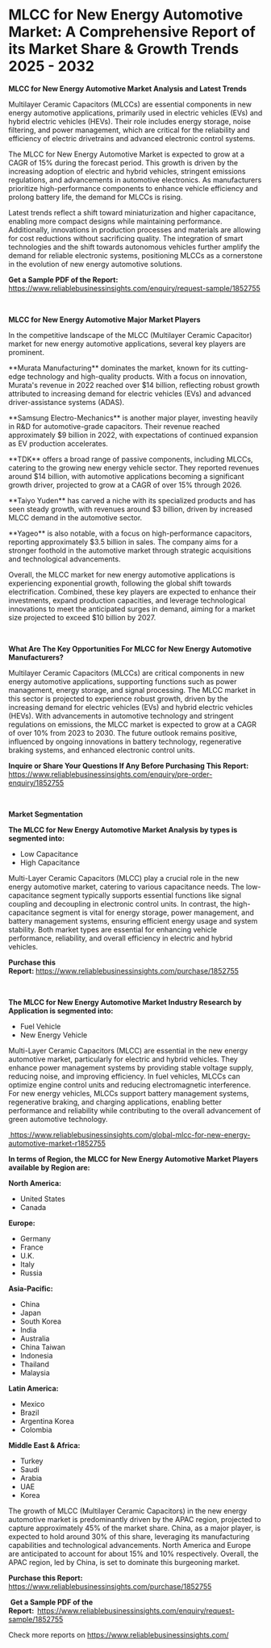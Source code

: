 <p><h1>MLCC for New Energy Automotive Market: A Comprehensive Report of its Market Share & Growth Trends 2025 - 2032</h1></p><p><strong>MLCC for New Energy Automotive Market Analysis and Latest Trends</strong></p>
<p><p>Multilayer Ceramic Capacitors (MLCCs) are essential components in new energy automotive applications, primarily used in electric vehicles (EVs) and hybrid electric vehicles (HEVs). Their role includes energy storage, noise filtering, and power management, which are critical for the reliability and efficiency of electric drivetrains and advanced electronic control systems.</p><p>The MLCC for New Energy Automotive Market is expected to grow at a CAGR of 15% during the forecast period. This growth is driven by the increasing adoption of electric and hybrid vehicles, stringent emissions regulations, and advancements in automotive electronics. As manufacturers prioritize high-performance components to enhance vehicle efficiency and prolong battery life, the demand for MLCCs is rising.</p><p>Latest trends reflect a shift toward miniaturization and higher capacitance, enabling more compact designs while maintaining performance. Additionally, innovations in production processes and materials are allowing for cost reductions without sacrificing quality. The integration of smart technologies and the shift towards autonomous vehicles further amplify the demand for reliable electronic systems, positioning MLCCs as a cornerstone in the evolution of new energy automotive solutions.</p></p>
<p><strong>Get a Sample PDF of the Report:&nbsp;</strong> <a href="https://www.reliablebusinessinsights.com/enquiry/request-sample/1852755?utm_campaign=2099&utm_medium=2&utm_source=Github&utm_content=ia&utm_term=13022025&utm_id=mlcc-for-new-energy-automotive">https://www.reliablebusinessinsights.com/enquiry/request-sample/1852755</a></p>
<p>&nbsp;</p>
<p><strong>MLCC for New Energy Automotive Major Market Players</strong></p>
<p><p>In the competitive landscape of the MLCC (Multilayer Ceramic Capacitor) market for new energy automotive applications, several key players are prominent. </p><p>**Murata Manufacturing** dominates the market, known for its cutting-edge technology and high-quality products. With a focus on innovation, Murata's revenue in 2022 reached over $14 billion, reflecting robust growth attributed to increasing demand for electric vehicles (EVs) and advanced driver-assistance systems (ADAS).</p><p>**Samsung Electro-Mechanics** is another major player, investing heavily in R&D for automotive-grade capacitors. Their revenue reached approximately $9 billion in 2022, with expectations of continued expansion as EV production accelerates.</p><p>**TDK** offers a broad range of passive components, including MLCCs, catering to the growing new energy vehicle sector. They reported revenues around $14 billion, with automotive applications becoming a significant growth driver, projected to grow at a CAGR of over 15% through 2026.</p><p>**Taiyo Yuden** has carved a niche with its specialized products and has seen steady growth, with revenues around $3 billion, driven by increased MLCC demand in the automotive sector. </p><p>**Yageo** is also notable, with a focus on high-performance capacitors, reporting approximately $3.5 billion in sales. The company aims for a stronger foothold in the automotive market through strategic acquisitions and technological advancements.</p><p>Overall, the MLCC market for new energy automotive applications is experiencing exponential growth, following the global shift towards electrification. Combined, these key players are expected to enhance their investments, expand production capacities, and leverage technological innovations to meet the anticipated surges in demand, aiming for a market size projected to exceed $10 billion by 2027.</p></p>
<p>&nbsp;</p>
<p><strong>What Are The Key Opportunities For MLCC for New Energy Automotive Manufacturers?</strong></p>
<p><p>Multilayer Ceramic Capacitors (MLCCs) are critical components in new energy automotive applications, supporting functions such as power management, energy storage, and signal processing. The MLCC market in this sector is projected to experience robust growth, driven by the increasing demand for electric vehicles (EVs) and hybrid electric vehicles (HEVs). With advancements in automotive technology and stringent regulations on emissions, the MLCC market is expected to grow at a CAGR of over 10% from 2023 to 2030. The future outlook remains positive, influenced by ongoing innovations in battery technology, regenerative braking systems, and enhanced electronic control units.</p></p>
<p><strong>Inquire or Share Your Questions If Any Before Purchasing This Report:</strong> <a href="https://www.reliablebusinessinsights.com/enquiry/pre-order-enquiry/1852755?utm_campaign=2099&utm_medium=2&utm_source=Github&utm_content=ia&utm_term=13022025&utm_id=mlcc-for-new-energy-automotive">https://www.reliablebusinessinsights.com/enquiry/pre-order-enquiry/1852755</a></p>
<p>&nbsp;</p>
<p><strong>Market Segmentation</strong></p>
<p><strong>The MLCC for New Energy Automotive Market Analysis by types is segmented into:</strong></p>
<p><ul><li>Low Capacitance</li><li>High Capacitance</li></ul></p>
<p><p>Multi-Layer Ceramic Capacitors (MLCC) play a crucial role in the new energy automotive market, catering to various capacitance needs. The low-capacitance segment typically supports essential functions like signal coupling and decoupling in electronic control units. In contrast, the high-capacitance segment is vital for energy storage, power management, and battery management systems, ensuring efficient energy usage and system stability. Both market types are essential for enhancing vehicle performance, reliability, and overall efficiency in electric and hybrid vehicles.</p></p>
<p><strong>Purchase this Report:&nbsp;</strong><a href="https://www.reliablebusinessinsights.com/purchase/1852755?utm_campaign=2099&utm_medium=2&utm_source=Github&utm_content=ia&utm_term=13022025&utm_id=mlcc-for-new-energy-automotive">https://www.reliablebusinessinsights.com/purchase/1852755</a></p>
<p>&nbsp;</p>
<p><strong>The MLCC for New Energy Automotive Market Industry Research by Application is segmented into:</strong></p>
<p><ul><li>Fuel Vehicle</li><li>New Energy Vehicle</li></ul></p>
<p><p>Multi-Layer Ceramic Capacitors (MLCC) are essential in the new energy automotive market, particularly for electric and hybrid vehicles. They enhance power management systems by providing stable voltage supply, reducing noise, and improving efficiency. In fuel vehicles, MLCCs can optimize engine control units and reducing electromagnetic interference. For new energy vehicles, MLCCs support battery management systems, regenerative braking, and charging applications, enabling better performance and reliability while contributing to the overall advancement of green automotive technology.</p></p>
<p><a href="https://www.reliablebusinessinsights.com/global-mlcc-for-new-energy-automotive-market-r1852755?utm_campaign=2099&utm_medium=2&utm_source=Github&utm_content=ia&utm_term=13022025&utm_id=mlcc-for-new-energy-automotive">&nbsp;https://www.reliablebusinessinsights.com/global-mlcc-for-new-energy-automotive-market-r1852755</a></p>
<p><strong>In terms of Region, the MLCC for New Energy Automotive Market Players available by Region are:</strong></p>
<p>
    <p> <strong> North America: </strong>
        <ul>
            <li>United States</li>
            <li>Canada</li>
        </ul>
        </p> 
    <p> <strong> Europe: </strong>
        <ul>
            <li>Germany</li>
            <li>France</li>
            <li>U.K.</li>
            <li>Italy</li>
            <li>Russia</li>
        </ul>
        </p> 
    <p> <strong> Asia-Pacific: </strong>
        <ul>
            <li>China</li>
            <li>Japan</li>
            <li>South Korea</li>
            <li>India</li>
            <li>Australia</li>
            <li>China Taiwan</li>
            <li>Indonesia</li>
            <li>Thailand</li>
            <li>Malaysia</li>
        </ul>
        </p> 
    <p> <strong> Latin America: </strong>
        <ul>
            <li>Mexico</li>
            <li>Brazil</li>
            <li>Argentina Korea</li>
            <li>Colombia</li>
        </ul>
        </p> 
    <p> <strong> Middle East & Africa: </strong>
        <ul>
            <li>Turkey</li>
            <li>Saudi</li>
            <li>Arabia</li>
            <li>UAE</li>
            <li>Korea</li>
        </ul>
    </p>
    </p>
<p><p>The growth of MLCC (Multilayer Ceramic Capacitors) in the new energy automotive market is predominantly driven by the APAC region, projected to capture approximately 45% of the market share. China, as a major player, is expected to hold around 30% of this share, leveraging its manufacturing capabilities and technological advancements. North America and Europe are anticipated to account for about 15% and 10% respectively. Overall, the APAC region, led by China, is set to dominate this burgeoning market.</p></p>
<p><strong>Purchase this Report: </strong><a href="https://www.reliablebusinessinsights.com/purchase/1852755?utm_campaign=2099&utm_medium=2&utm_source=Github&utm_content=ia&utm_term=13022025&utm_id=mlcc-for-new-energy-automotive">https://www.reliablebusinessinsights.com/purchase/1852755</a></p>
<p>&nbsp;<strong>Get a Sample PDF of the Report:&nbsp;&nbsp;</strong><a href="https://www.reliablebusinessinsights.com/enquiry/request-sample/1852755?utm_campaign=2099&utm_medium=2&utm_source=Github&utm_content=ia&utm_term=13022025&utm_id=mlcc-for-new-energy-automotive">https://www.reliablebusinessinsights.com/enquiry/request-sample/1852755</a></p>
<p><strong></strong></p>
<p>Check more reports on <a href="https://www.reliablebusinessinsights.com/?utm_campaign=2099&utm_medium=2&utm_source=Github&utm_content=ia&utm_term=13022025&utm_id=mlcc-for-new-energy-automotive">https://www.reliablebusinessinsights.com/</a></p>